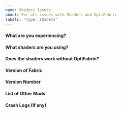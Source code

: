 ```yaml
---
name: Shaders Issues
about: For all issues with Shaders and OptiFabric
labels: 'Type: shaders'
---
```


<!-- Before reporting an issue with optifabric, please ensure you are using the latest version of OptiFabric --->
<!-- If a mod is incompatible, please use the Incompatible Mods issue creator -->
<!-- If Optifabric is crashing your game, please use the Bug Report issue creator -->
<!-- If you require support, please use the Generic Support issue creator -->
<!-- If certain shaders are not working with OptiFabric, please use the Shaders Issues issue creator -->

#### What are you experiencing?
<!-- Is it a Shaders issue, or any other generic issue? -->
<!-- If a mod is incompatible, please use the Incompatible Mods issue creator -->
<!-- If Optifabric is crashing your game, please use the Bug Report issue creator -->

#### What shaders are you using?
<!-- What Shaders are you using? -->

#### Does the shaders work without OptiFabric?
<!-- Test without Optifabric being present and see if it also occurs. 
If not continue with this form -->

#### Version of Fabric 
<!-- What version of Fabric are you using-->

#### Version Number
<!-- What Version of OptiFabric are you using -->

#### List of Other Mods
<!-- What Other Mods are you using as well? -->

#### Crash Logs (If any)
<!-- Is it Crashing your game? Please attach your logs! -->

